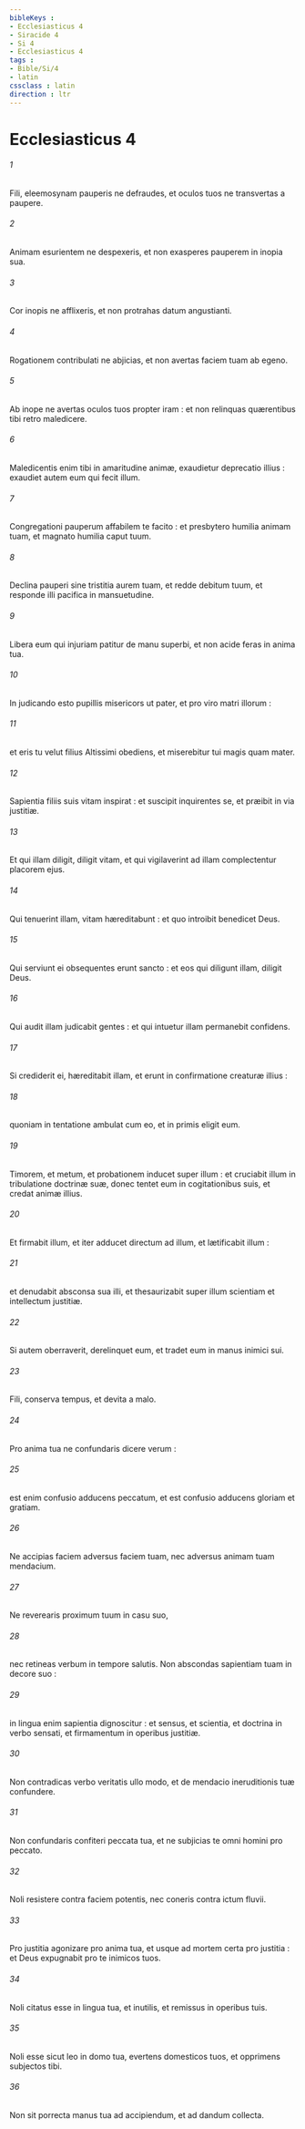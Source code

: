 ```yaml
---
bibleKeys : 
- Ecclesiasticus 4
- Siracide 4
- Si 4
- Ecclesiasticus 4
tags : 
- Bible/Si/4
- latin
cssclass : latin
direction : ltr
---
```


# Ecclesiasticus 4

###### 1
Fili, eleemosynam pauperis ne defraudes, et oculos tuos ne transvertas a paupere.
###### 2
Animam esurientem ne despexeris, et non exasperes pauperem in inopia sua.
###### 3
Cor inopis ne afflixeris, et non protrahas datum angustianti.
###### 4
Rogationem contribulati ne abjicias, et non avertas faciem tuam ab egeno.
###### 5
Ab inope ne avertas oculos tuos propter iram : et non relinquas quærentibus tibi retro maledicere.
###### 6
Maledicentis enim tibi in amaritudine animæ, exaudietur deprecatio illius : exaudiet autem eum qui fecit illum.
###### 7
Congregationi pauperum affabilem te facito : et presbytero humilia animam tuam, et magnato humilia caput tuum.
###### 8
Declina pauperi sine tristitia aurem tuam, et redde debitum tuum, et responde illi pacifica in mansuetudine.
###### 9
Libera eum qui injuriam patitur de manu superbi, et non acide feras in anima tua.
###### 10
In judicando esto pupillis misericors ut pater, et pro viro matri illorum :
###### 11
et eris tu velut filius Altissimi obediens, et miserebitur tui magis quam mater.
###### 12
Sapientia filiis suis vitam inspirat : et suscipit inquirentes se, et præibit in via justitiæ.
###### 13
Et qui illam diligit, diligit vitam, et qui vigilaverint ad illam complectentur placorem ejus.
###### 14
Qui tenuerint illam, vitam hæreditabunt : et quo introibit benedicet Deus.
###### 15
Qui serviunt ei obsequentes erunt sancto : et eos qui diligunt illam, diligit Deus.
###### 16
Qui audit illam judicabit gentes : et qui intuetur illam permanebit confidens.
###### 17
Si crediderit ei, hæreditabit illam, et erunt in confirmatione creaturæ illius :
###### 18
quoniam in tentatione ambulat cum eo, et in primis eligit eum.
###### 19
Timorem, et metum, et probationem inducet super illum : et cruciabit illum in tribulatione doctrinæ suæ, donec tentet eum in cogitationibus suis, et credat animæ illius.
###### 20
Et firmabit illum, et iter adducet directum ad illum, et lætificabit illum :
###### 21
et denudabit absconsa sua illi, et thesaurizabit super illum scientiam et intellectum justitiæ.
###### 22
Si autem oberraverit, derelinquet eum, et tradet eum in manus inimici sui.
###### 23
Fili, conserva tempus, et devita a malo.
###### 24
Pro anima tua ne confundaris dicere verum :
###### 25
est enim confusio adducens peccatum, et est confusio adducens gloriam et gratiam.
###### 26
Ne accipias faciem adversus faciem tuam, nec adversus animam tuam mendacium.
###### 27
Ne reverearis proximum tuum in casu suo,
###### 28
nec retineas verbum in tempore salutis. Non abscondas sapientiam tuam in decore suo :
###### 29
in lingua enim sapientia dignoscitur : et sensus, et scientia, et doctrina in verbo sensati, et firmamentum in operibus justitiæ.
###### 30
Non contradicas verbo veritatis ullo modo, et de mendacio ineruditionis tuæ confundere.
###### 31
Non confundaris confiteri peccata tua, et ne subjicias te omni homini pro peccato.
###### 32
Noli resistere contra faciem potentis, nec coneris contra ictum fluvii.
###### 33
Pro justitia agonizare pro anima tua, et usque ad mortem certa pro justitia : et Deus expugnabit pro te inimicos tuos.
###### 34
Noli citatus esse in lingua tua, et inutilis, et remissus in operibus tuis.
###### 35
Noli esse sicut leo in domo tua, evertens domesticos tuos, et opprimens subjectos tibi.
###### 36
Non sit porrecta manus tua ad accipiendum, et ad dandum collecta.
